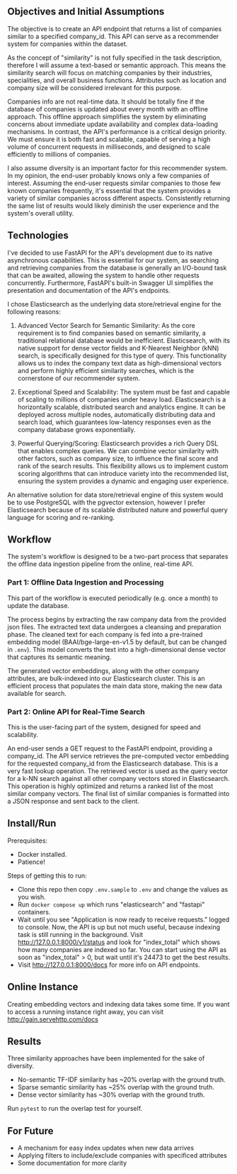 ## Objectives and Initial Assumptions

The objective is to create an API endpoint that returns a list of companies similar to a specified company_id. This API can serve as a recommender system for companies within the dataset.

As the concept of "similarity" is not fully specified in the task description, therefore I will assume a text-based or semantic approach. This means the similarity search will focus on matching companies by their industries, specialities, and overall business functions. Attributes such as location and company size will be considered irrelevant for this purpose.

Companies info are not real-time data. It should be totally fine if the database of companies is updated about every month with an offline approach. This offline approach simplifies the system by eliminating concerns about immediate update availability and complex data-loading mechanisms. In contrast, the API's performance is a critical design priority. We must ensure it is both fast and scalable, capable of serving a high volume of concurrent requests in milliseconds, and designed to scale efficiently to millions of companies.

I also assume diversity is an important factor for this recommender system. In my opinion, the end-user probably knows only a few companies of interest. Assuming the end-user requests similar companies to those few known companies frequently, it's essential that the system provides a variety of similar companies across different aspects. Consistently returning the same list of results would likely diminish the user experience and the system's overall utility.

## Technologies

I've decided to use FastAPI for the API's development due to its native asynchronous capabilities. This is essential for our system, as searching and retrieving companies from the database is generally an I/O-bound task that can be awaited, allowing the system to handle other requests concurrently. Furthermore, FastAPI's built-in Swagger UI simplifies the presentation and documentation of the API's endpoints.

I chose Elasticsearch as the underlying data store/retrieval engine for the following reasons: 

1. Advanced Vector Search for Semantic Similarity: As the core requirement is to find companies based on semantic similarity, a traditional relational database would be inefficient. Elasticsearch, with its native support for dense vector fields and K-Nearest Neighbor (kNN) search, is specifically designed for this type of query. This functionality allows us to index the company text data as high-dimensional vectors and perform highly efficient similarity searches, which is the cornerstone of our recommender system.

2. Exceptional Speed and Scalability: The system must be fast and capable of scaling to millions of companies under heavy load. Elasticsearch is a horizontally scalable, distributed search and analytics engine. It can be deployed across multiple nodes, automatically distributing data and search load, which guarantees low-latency responses even as the company database grows exponentially.

3. Powerful Querying/Scoring: Elasticsearch provides a rich Query DSL that enables complex queries. We can combine vector similarity with other factors, such as company size, to influence the final score and rank of the search results. This flexibility allows us to implement custom scoring algorithms that can introduce variety into the recommended list, ensuring the system provides a dynamic and engaging user experience.

An alternative solution for data store/retrieval engine of this system would be to use PostgreSQL with the pgvector extension, however I prefer Elasticsearch because of its scalable distributed nature and powerful query language for scoring and re-ranking.

## Workflow

The system's workflow is designed to be a two-part process that separates the offline data ingestion pipeline from the online, real-time API.

### Part 1: Offline Data Ingestion and Processing

This part of the workflow is executed periodically (e.g. once a month) to update the database.

The process begins by extracting the raw company data from the provided json files. The extracted text data undergoes a cleansing and preparation phase. The cleaned text for each company is fed into a pre-trained embedding model (BAAI/bge-large-en-v1.5 by default, but can be changed in `.env`). This model converts the text into a high-dimensional dense vector that captures its semantic meaning.

The generated vector embeddings, along with the other company attributes, are bulk-indexed into our Elasticsearch cluster. This is an efficient process that populates the main data store, making the new data available for search.

### Part 2: Online API for Real-Time Search

This is the user-facing part of the system, designed for speed and scalability.

An end-user sends a GET request to the FastAPI endpoint, providing a company_id. The API service retrieves the pre-computed vector embedding for the requested company_id from the Elasticsearch database. This is a very fast lookup operation. The retrieved vector is used as the query vector for a k-NN search against all other company vectors stored in Elasticsearch. This operation is highly optimized and returns a ranked list of the most similar company vectors. The final list of similar companies is formatted into a JSON response and sent back to the client. 

## Install/Run

Prerequisites:
- Docker installed.
- Patience!

Steps of getting this to run:
- Clone this repo then copy `.env.sample` to `.env` and change the values as you wish.
- Run `docker compose up` which runs "elasticsearch" and "fastapi" containers.
- Wait until you see "Application is now ready to receive requests." logged to console. Now, the API is up but not much useful, because indexing task is still running in the background. Visit http://127.0.0.1:8000/v1/status and look for "index_total" which shows how many companies are indexed so far. You can start using the API as soon as "index_total" > 0, but wait until it's 24473 to get the best results.
- Visit http://127.0.0.1:8000/docs for more info on API endpoints.

## Online Instance

Creating embedding vectors and indexing data takes some time. If you want to access a running instance right away, you can visit http://gain.servehttp.com/docs

## Results

Three similarity approaches have been implemented for the sake of diversity.

- No-semantic TF-IDF similarity has ~20% overlap with the ground truth.
- Sparse semantic similarity has ~25% overlap with the ground truth.
- Dense vector similarity has ~30% overlap with the ground truth. 

Run `pytest` to run the overlap test for yourself.

## For Future

- A mechanism for easy index updates when new data arrives
- Applying filters to include/exclude companies with specificed attributes
- Some documentation for more clarity
